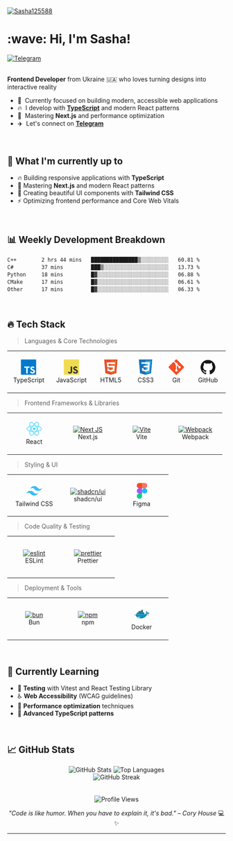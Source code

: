 <a href="https://github.com/Sasha125588">
  <img src="https://i.pinimg.com/1200x/af/68/50/af685052058beed158504554df226700.jpg" alt="Sasha125588" align="center" width="100%" height="350px"/>
</a>

<h1 align="left">:wave: Hi, I'm Sasha!</h1>

<div>
<a href="https://t.me/whoole_some"><img alt="Telegram" src="https://img.shields.io/badge/-Telegram-2CA5E0?style=flat-square&logo=telegram&logoColor=white"></a>
</div>

<br>

**Frontend Developer** from Ukraine 🇺🇦 who loves turning designs into interactive reality

- :office: &nbsp;Currently focused on building modern, accessible web applications
- :fire: &nbsp;I develop with **[TypeScript](https://www.typescriptlang.org/)** and modern React patterns
- :rocket: &nbsp;Mastering **Next.js** and performance optimization
- :airplane: &nbsp;Let's connect on **[Telegram](https://t.me/whoole_some)**

<br>

## 🚀 What I'm currently up to

- 🔥 Building responsive applications with **TypeScript**
- 🎯 Mastering **Next.js** and modern React patterns  
- 🎨 Creating beautiful UI components with **Tailwind CSS**
- ⚡ Optimizing frontend performance and Core Web Vitals

<br>

## 📊 Weekly Development Breakdown
<!--START_SECTION:waka-->

```txt
C++        2 hrs 44 mins   ███████████████▒░░░░░░░░░   60.81 %
C#         37 mins         ███▒░░░░░░░░░░░░░░░░░░░░░   13.73 %
Python     18 mins         █▓░░░░░░░░░░░░░░░░░░░░░░░   06.88 %
CMake      17 mins         █▓░░░░░░░░░░░░░░░░░░░░░░░   06.61 %
Other      17 mins         █▓░░░░░░░░░░░░░░░░░░░░░░░   06.33 %
```

<!--END_SECTION:waka-->

<br>

<h2 align="left" id="sasha-stack">🔥 Tech Stack</h2>

> Languages & Core Technologies

<table width='100%'>
  <tr>
    <td align="center" width="110" height="90">
      <a href="#sasha-stack">
        <img src="https://raw.githubusercontent.com/devicons/devicon/1119b9f84c0290e0f0b38982099a2bd027a48bf1/icons/typescript/typescript-original.svg" width="36" height="36" alt="typescript" />
      </a>
      <br>TypeScript
    </td>
    <td align="center" width="110" height="90">
      <a href="#sasha-stack">
        <img src="https://raw.githubusercontent.com/devicons/devicon/1119b9f84c0290e0f0b38982099a2bd027a48bf1/icons/javascript/javascript-original.svg" width="36" height="36" alt="javascript" />
      </a>
      <br>JavaScript
    </td>
    <td align="center" width="110" height="90">
      <a href="#sasha-stack">
        <img src="https://github.com/devicons/devicon/blob/master/icons/html5/html5-original.svg" width="36" height="36" alt="Html5" />
      </a>
      <br>HTML5
    </td>
    <td align="center" width="110" height="90"> 
      <a href="#sasha-stack">
        <img src="https://github.com/devicons/devicon/blob/master/icons/css3/css3-original.svg" width="36" height="36" alt="css3" />
      </a>
      <br>CSS3
    </td>
    <td align="center" width="110" height="90">
      <a href="#sasha-stack">
        <img src="https://raw.githubusercontent.com/devicons/devicon/1119b9f84c0290e0f0b38982099a2bd027a48bf1/icons/git/git-original.svg" width="36" height="36" alt="git" />
      </a>
      <br>Git
    </td>
    <td align="center" width="110" height="90"> 
      <a href="#sasha-stack">
        <img src="https://github.com/devicons/devicon/blob/master/icons/github/github-original.svg" width="36" height="36" alt="github" />
      </a>
      <br>GitHub
    </td>
  </tr> 
</table>

> Frontend Frameworks & Libraries

<table width='100%'>
  <tr>
    <td align="center" width="110" height="90">
      <a href="#sasha-stack">
        <img src="https://github.com/devicons/devicon/blob/master/icons/react/react-original.svg" width="36" height="36" alt="React" />
      </a>
      <br>React
    </td>
    <td align="center" width="110" height="90">
      <a href="#sasha-stack">
        <img src="https://raw.githubusercontent.com/samfromaway/samfromaway/master/.github/images/nextjs.png" width="36" height="36" alt="Next JS" />
      </a>
      <br>Next.js
    </td>
    <td align="center" width="110" height="90">
      <a href="#sasha-stack">
        <img src="https://vitejs.dev/logo.svg" width="36" height="36" alt="Vite" />
      </a>
      <br>Vite
    </td>
    <td align="center" width="110" height="90"> 
      <a href="#sasha-stack">
        <img src="https://brandeps.com/icon-download/W/Webpack-icon-vector-02.svg" width="36" height="36" alt="Webpack" />
      </a>
      <br>Webpack
    </td>
  </tr> 
</table>

> Styling & UI

<table width='100%'>
  <tr>
    <td align="center" width="110" height="90">
      <a href="#sasha-stack">
        <img src="https://github.com/devicons/devicon/blob/master/icons/tailwindcss/tailwindcss-original.svg" width="36" height="36" alt="Tailwind" />
      </a>
      <br>Tailwind CSS
    </td>
    <td align="center" width="110" height="90">
      <a href="#sasha-stack">
        <img src="https://avatars.githubusercontent.com/u/139895814?s=200&v=4" width="36" height="36" alt="shadcn/ui" />
      </a>
      <br>shadcn/ui
    </td>
    <td align="center" width="110" height="90">
      <a href="#sasha-stack">
        <img src="https://raw.githubusercontent.com/devicons/devicon/1119b9f84c0290e0f0b38982099a2bd027a48bf1/icons/figma/figma-original.svg" width="36" height="36" alt="figma" />
      </a>
      <br>Figma
    </td>
  </tr> 
</table>

> Code Quality & Testing

<table width='100%'>
  <tr>
    <td align="center" width="110" height="90">
      <a href="#sasha-stack">
        <img src="https://brandeps.com/icon-download/E/Eslint-icon-vector-02.svg" width="36" height="36" alt="eslint" />
      </a>
      <br>ESLint
    </td>
    <td align="center" width="110" height="90">
      <a href="#sasha-stack">
        <img src="https://brandeps.com/icon-download/P/Prettier-icon-vector-02.svg" width="36" height="36" alt="prettier" />
      </a>
      <br>Prettier
    </td>
  </tr> 
</table>

> Deployment & Tools

<table width='100%'>
  <tr>
    <td align="center" width="110" height="90"> 
  <a href="#sasha-stack">
    <img src="https://bun.sh/logo.svg" width="36" height="36" alt="bun" />
  </a>
  <br>Bun
</td>
    <td align="center" width="110" height="90"> 
      <a href="#sasha-stack">
        <img src="https://brandeps.com/icon-download/N/Npm-icon-vector-05.svg" width="36" height="36" alt="npm" />
      </a>
      <br>npm
    </td>
    <td align="center" width="110" height="90"> 
      <a href="#sasha-stack">
        <img src="https://github.com/devicons/devicon/blob/master/icons/docker/docker-original.svg" width="36" height="36" alt="docker" />
      </a>
      <br>Docker
    </td>
  </tr> 
</table>

<br>

## 🌱 Currently Learning

- 🧪 **Testing** with Vitest and React Testing Library  
- ♿ **Web Accessibility** (WCAG guidelines)
- 🚀 **Performance optimization** techniques
- 🎯 **Advanced TypeScript patterns**

<br>

## 📈 GitHub Stats

<div align="center">
  <img src="https://github-readme-stats.vercel.app/api?username=Sasha125588&show_icons=true&theme=tokyonight&hide_border=true&count_private=true" alt="GitHub Stats" height="165"/>
  <img src="https://github-readme-stats.vercel.app/api/top-langs/?username=Sasha125588&layout=compact&theme=tokyonight&hide_border=true" alt="Top Languages" height="165"/>
</div>

<div align="center">
  <img src="https://github-readme-streak-stats.herokuapp.com/?user=Sasha125588&theme=tokyonight&hide_border=true" alt="GitHub Streak" />
</div>

<br>


<br>

<div align="center">
  <img src="https://komarev.com/ghpvc/?username=Sasha125588&color=blueviolet&style=flat-square" alt="Profile Views" />
</div>

<div align="center">
 
*"Code is like humor. When you have to explain it, it's bad." – Cory House* 💻✨

</div>

---

<!--
**Sasha125588/Sasha125588** is a ✨ *special* ✨ repository because its `README.md` (this file) appears on your GitHub profile.
-->
